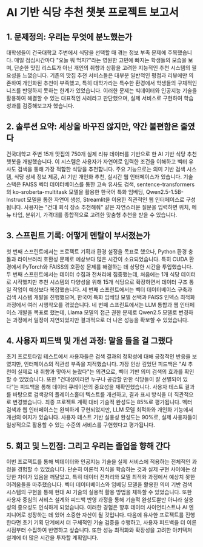 # AI 기반 식당 추천 챗봇 프로젝트 보고서

## 1. 문제정의: 우리는 무엇에 분노했는가

대학생들이 건국대학교 주변에서 식당을 선택할 때 겪는 정보 부족 문제에 주목했습니다. 매일 점심시간마다 "오늘 뭐 먹지?"라는 영원한 고민에 빠지는 학생들의 모습을 보며, 단순한 맛집 리스트가 아닌 개인의 취향과 상황을 고려한 지능적인 추천 시스템의 필요성을 느꼈습니다. 기존의 맛집 추천 서비스들은 대부분 일반적인 평점과 리뷰에만 의존하여 개인화된 추천이 부족했고, 특히 대학가라는 특수한 환경에서 학생들의 구체적인 니즈를 반영하지 못하는 한계가 있었습니다. 이러한 문제는 빅데이터와 인공지능 기술을 활용하여 해결할 수 있는 대표적인 사례라고 판단했으며, 실제 서비스로 구현하여 학습 성과를 검증해보고자 했습니다.

## 2. 솔루션 요약: 세상을 바꾸진 않지만, 약간 불편함은 줄였다

건국대학교 주변 15개 맛집의 750개 실제 리뷰 데이터를 기반으로 한 AI 기반 식당 추천 챗봇을 개발했습니다. 이 시스템은 사용자가 자연어로 입력한 조건을 이해하고 벡터 유사도 검색을 통해 가장 적합한 식당을 추천합니다. 주요 기능으로는 의미 기반 검색 시스템, 식당 상세 정보 제공, AI 기반 개인화 추천, 실시간 웹 인터페이스가 있습니다. 기술 스택은 FAISS 벡터 데이터베이스를 통한 고속 유사도 검색, sentence-transformers의 ko-sroberta-multitask 모델을 활용한 한국어 특화 임베딩, Qwen2.5-1.5B-Instruct 모델을 통한 자연어 생성, Streamlit을 이용한 직관적인 웹 인터페이스로 구성됩니다. 사용자는 "건대 회식 장소 추천해줘" 같은 자연스러운 질문을 입력하면 위치, 메뉴 타입, 분위기, 가격대를 종합적으로 고려한 맞춤형 추천을 받을 수 있습니다.

## 3. 스프린트 기록: 어떻게 멘탈이 부서졌는가

첫 번째 스프린트에서는 프로젝트 기획과 환경 설정을 목표로 했으나, Python 환경 충돌과 라이브러리 호환성 문제로 예상보다 많은 시간이 소요되었습니다. 특히 CUDA 환경에서 PyTorch와 FAISS의 호환성 문제를 해결하는 데 상당한 시간을 투입했습니다. 두 번째 스프린트에서는 데이터 수집과 전처리에 집중했는데, 처음에는 1개 식당 데이터로 시작했지만 추천 시스템의 다양성을 위해 15개 식당으로 확장하면서 데이터 구조 통일 작업이 예상보다 복잡했습니다. 세 번째 스프린트에서는 벡터 데이터베이스 구축과 검색 시스템 개발을 진행했으며, 한국어 특화 임베딩 모델 선택과 FAISS 인덱스 최적화 과정에서 여러 시행착오를 겪었습니다. 네 번째 스프린트에서는 LLM 통합과 웹 인터페이스 개발을 목표로 했는데, Llama 모델의 접근 권한 문제로 Qwen2.5 모델로 변경하는 과정에서 일정이 지연되었지만 결과적으로 더 나은 성능을 확보할 수 있었습니다.

## 4. 사용자 피드백 및 개선 과정: 말을 들을 걸 그랬다

초기 프로토타입 테스트에서 사용자들은 검색 결과의 정확성에 대해 긍정적인 반응을 보였지만, 인터페이스의 직관성 부족을 지적했습니다. 가장 인상 깊었던 피드백은 "AI 추천이 실제로 내 취향과 맞아서 놀랐다"는 의견으로, 벡터 기반 의미 검색의 효과를 확인할 수 있었습니다. 또한 "건대생이라면 누구나 공감할 만한 식당들이 잘 선별되어 있다"는 피드백을 통해 데이터 큐레이션의 중요성을 재확인했습니다. 사용자 테스트 결과를 바탕으로 검색창의 플레이스홀더 텍스트를 개선하고, 결과 표시 방식을 더 직관적으로 변경했습니다. 최종 프로젝트 계획 대비 기술적 완성도는 85%로 평가됩니다. 벡터 검색과 웹 인터페이스는 완벽하게 구현되었지만, LLM 모델 최적화와 개인화 기능에서 개선의 여지가 있습니다. 사용자 테스트 기반 실용성 완성도는 90%로, 실제 사용자들이 일상적으로 활용할 수 있는 수준의 서비스를 구현했다고 평가됩니다.

## 5. 회고 및 느낀점: 그리고 우리는 졸업을 향해 간다

이번 프로젝트를 통해 빅데이터와 인공지능 기술을 실제 서비스에 적용하는 전체적인 과정을 경험할 수 있었습니다. 단순히 이론적 지식을 학습하는 것과 실제 구현 사이에는 상당한 차이가 있음을 깨달았고, 특히 데이터 전처리와 모델 최적화 과정에서 예상치 못한 어려움들을 마주했습니다. 벡터 데이터베이스와 임베딩 모델을 활용한 의미 기반 검색 시스템의 구현을 통해 현대 AI 기술의 실용적 활용 방법을 체득할 수 있었습니다. 또한 사용자 중심의 서비스 설계와 피드백 반영 과정을 통해 기술적 완성도뿐만 아니라 실용성의 중요성도 인식하게 되었습니다. 이러한 경험은 향후 데이터 사이언티스트나 AI 엔지니어로 성장하는 데 있어 소중한 자산이 될 것입니다. 다음에 유사한 프로젝트를 진행한다면 초기 기획 단계에서 더 구체적인 기술 검증을 수행하고, 사용자 피드백을 더 이른 시점부터 수집하여 반영하고 싶습니다. 또한 성능 최적화와 확장성을 고려한 아키텍처 설계에 더 많은 시간을 투자할 계획입니다. 